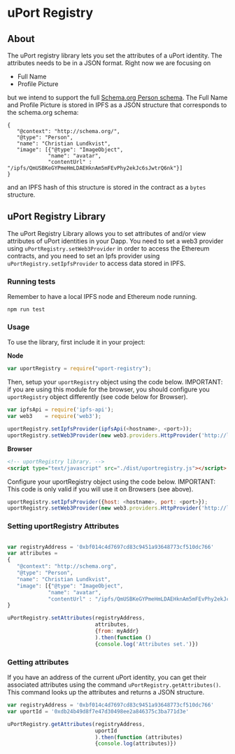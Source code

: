 # uPort Registry

## About

The uPort registry library lets you set the attributes of a uPort identity. The attributes needs to be in a JSON format. Right now we are focusing on

* Full Name
* Profile Picture

but we intend to support the full [Schema.org Person schema](http://schema.org/Person). The Full Name and Profile Picture is stored in IPFS as a JSON structure that corresponds to the schema.org schema:

```
{
   "@context": "http://schema.org/",
   "@type": "Person",
   "name": "Christian Lundkvist",
   "image": [{"@type": "ImageObject",
             "name": "avatar",
             "contentUrl" : "/ipfs/QmUSBKeGYPmeHmLDAEHknAm5mFEvPhy2ekJc6sJwtrQ6nk"}]
}
```

and an IPFS hash of this structure is stored in the contract as a `bytes` structure.

## uPort Registry Library

The uPort Registry Library allows you to set attributes of and/or view attributes of uPort identities in your Dapp. You need to set a web3 provider using `uPortRegistry.setWeb3Provider` in order to access the Ethereum contracts, and you need to set an Ipfs provider using `uPortRegistry.setIpfsProvider` to access data stored in IPFS.

### Running tests

Remember to have a local IPFS node and Ethereum node running.

```
npm run test
```

### Usage

To use the library, first include it in your project:

**Node** 


```javascript
var uportRegistry = require("uport-registry");
```

Then, setup your `uportRegistry` object using the code
below. IMPORTANT: if you are using this module for the browser, you
should configure you `uportRegistry` object differently (see code
below for Browser).

```javascript
var ipfsApi = require('ipfs-api');
var web3    = require('web3');

uportRegistry.setIpfsProvider(ipfsApi(<hostname>, <port>));
uportRegistry.setWeb3Provider(new web3.providers.HttpProvider('http://localhost:8545'));
```

**Browser**

```html
<!-- uportRegistry library. -->
<script type="text/javascript" src="./dist/uportregistry.js"></script>
```

Configure your uportRegistry object using the code below. IMPORTANT:
This code is only valid if you will use it on Browsers (see above).

```javascript
uportRegistry.setIpfsProvider({host: <hostname>, port: <port>});
uportRegistry.setWeb3Provider(new web3.providers.HttpProvider('http://localhost:8545'));
```

### Setting uportRegistry Attributes

```javascript

var registryAddress = '0xbf014c4d7697cd83c9451a93648773cf510dc766'
var attributes =
{
   "@context": "http://schema.org",
   "@type": "Person",
   "name": "Christian Lundkvist",
   "image": [{"@type": "ImageObject",
             "name": "avatar",
             "contentUrl" : "/ipfs/QmUSBKeGYPmeHmLDAEHknAm5mFEvPhy2ekJc6sJwtrQ6nk"}]
}

uPortRegistry.setAttributes(registryAddress,
                            attributes,
                            {from: myAddr}
                            ).then(function ()
                            {console.log('Attributes set.')})
```

### Getting attributes

If you have an address of the current uPort identity, you can get their associated attributes using the command `uPortRegistry.getAttributes()`. This command looks up the attributes and returns a JSON structure.

```javascript
var registryAddress = '0xbf014c4d7697cd83c9451a93648773cf510dc766'
var uportId = '0xdb24b49d8f7e47d30498ee2a846375c3ba771d3e'

uPortRegistry.getAttributes(registryAddress,
                            uportId
                            ).then(function (attributes)
                            {console.log(attributes)})
```
